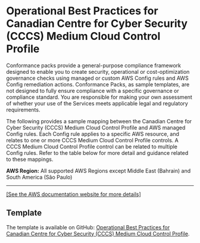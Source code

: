 # Operational Best Practices for Canadian Centre for Cyber Security \(CCCS\) Medium Cloud Control Profile<a name="operational-best-practices-for-cccs_medium"></a>

Conformance packs provide a general\-purpose compliance framework designed to enable you to create security, operational or cost\-optimization governance checks using managed or custom AWS Config rules and AWS Config remediation actions\. Conformance Packs, as sample templates, are not designed to fully ensure compliance with a specific governance or compliance standard\. You are responsible for making your own assessment of whether your use of the Services meets applicable legal and regulatory requirements\.

The following provides a sample mapping between the Canadian Centre for Cyber Security \(CCCS\) Medium Cloud Control Profile and AWS managed Config rules\. Each Config rule applies to a specific AWS resource, and relates to one or more CCCS Medium Cloud Control Profile controls\. A CCCS Medium Cloud Control Profile control can be related to multiple Config rules\. Refer to the table below for more detail and guidance related to these mappings\. 

**AWS Region:** All supported AWS Regions except Middle East \(Bahrain\) and South America \(São Paulo\)


****  
[\[See the AWS documentation website for more details\]](http://docs.aws.amazon.com/config/latest/developerguide/operational-best-practices-for-cccs_medium.html)

## Template<a name="ccs_medium-conformance-pack-sample"></a>

The template is available on GitHub: [Operational Best Practices for Canadian Centre for Cyber Security \(CCCS\) Medium Cloud Control Profile](https://github.com/awslabs/aws-config-rules/blob/master/aws-config-conformance-packs/Operational-Best-Practices-for-CCCS-Medium.yaml)\.